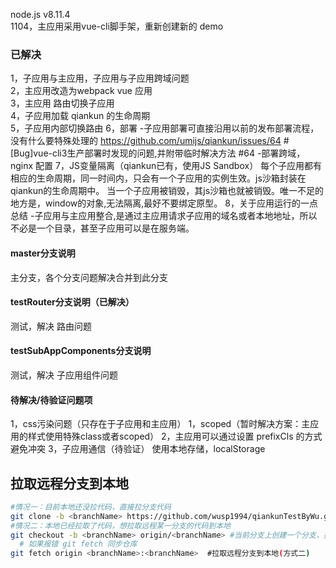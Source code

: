 node.js v8.11.4  
1104，主应用采用vue-cli脚手架，重新创建新的 demo

### 已解决
1，子应用与主应用，子应用与子应用跨域问题  
2，主应用改造为webpack vue 应用  
3，主应用 路由切换子应用  
4，子应用加载 qiankun 的生命周期  
5，子应用内部切换路由
6，部署
    -子应用部署可直接沿用以前的发布部署流程，没有什么要特殊处理的
    https://github.com/umijs/qiankun/issues/64  #[Bug]vue-cli3生产部署时发现的问题,并附带临时解决方法 #64
    -部署跨域，nginx 配置
7，JS变量隔离（qiankun已有，使用JS Sandbox）
    每个子应用都有相应的生命周期，同一时间内，只会有一个子应用的实例生效。js沙箱封装在qiankun的生命周期中。
    当一个子应用被销毁，其js沙箱也就被销毁。唯一不足的地方是，window的对象,无法隔离,最好不要绑定原型。
8，关于应用运行的一点总结
    -子应用与主应用整合,是通过主应用请求子应用的域名或者本地地址，所以不必是一个目录，甚至子应用可以是在服务端。



#### master分支说明
主分支，各个分支问题解决合并到此分支

#### testRouter分支说明（已解决）
测试，解决 路由问题

#### testSubAppComponents分支说明
测试，解决 子应用组件问题

#### 待解决/待验证问题项
1，css污染问题（只存在于子应用和主应用）
	1，scoped（暂时解决方案：主应用的样式使用特殊class或者scoped）
	2，主应用可以通过设置 prefixCls 的方式避免冲突
3，子应用通信（待验证）
    使用本地存储，localStorage



	

## 拉取远程分支到本地
```sh
#情况一：目前本地还没拉代码，直接拉分支代码
git clone -b <branchName> https://github.com/wusp1994/qiankunTestByWu.git
#情况二：本地已经拉取了代码，想拉取远程某一分支的代码到本地
git checkout -b <branchName> origin/<branchName> #当前分支上创建一个分支，拉取远程到本地（方式一）
  # 如果报错 git fetch 同步仓库
git fetch origin <branchName>:<branchName>  #拉取远程分支到本地(方式二)
```